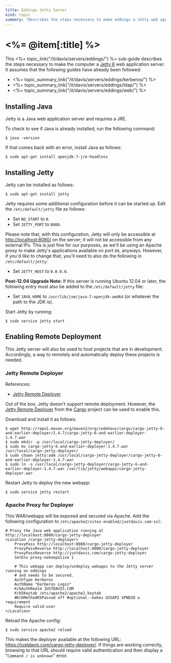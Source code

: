 ```yaml
--- 
title: Eddings Jetty Server
kind: topic
summary: "Describes the steps necessary to make eddings a Jetty web application server."
---
```



# <%= @item[:title] %>

This <%= topic_link("/it/davis/servers/eddings/") %> sub-guide describes the steps necessary to make the computer a [Jetty 6](http://www.eclipse.org/jetty/) web application server. It assumes that the following guides have already been followed:

* <%= topic_summary_link("/it/davis/servers/eddings/kerberos/") %>
* <%= topic_summary_link("/it/davis/servers/eddings/ldap/") %>
* <%= topic_summary_link("/it/davis/servers/eddings/web/") %>


## Installing Java

Jetty is a Java web application server and requires a JRE.

To check to see if Java is already installed, run the following command:

    $ java -version

If that comes back with an error, install Java as follows:

    $ sudo apt-get install openjdk-7-jre-headless


## Installing Jetty

Jetty can be installed as follows:

    $ sudo apt-get install jetty

Jetty requires some additional configuration before it can be started up. Edit the `/etc/default/jetty` file as follows:

* Set `NO_START` to `0`.
* Set `JETTY_PORT` to `8080`.

Please note that, with this configuration, Jetty will only be accessible at <http://localhost:8080/> on the server; it will not be accessible from any external IPs. This is just fine for our purposes, as we'll be using an Apache proxy to make Jetty's applications available on port `80`, anyways. However, if you'd like to change that, you'll need to also do the following in `/etc/default/jetty`:

* Set `JETTY_HOST` to `0.0.0.0`.

**Post-12.04 Upgrade Note:** If this server is running Ubuntu 12.04 or later, the following entry must also be added to the `/etc/default/jetty` file:

* Set `JAVA_HOME` to `/usr/lib/jvm/java-7-openjdk-amd64` (or whatever the path to the JDK is).

Start Jetty by running:

    $ sudo service jetty start


## Enabling Remote Deployment

This Jetty server will also be used to host projects that are in development. Accordingly, a way to remotely and automatically deploy these projects is needed.


### Jetty Remote Deployer

References:

* [Jetty Remote Deployer](http://cargo.codehaus.org/Jetty+Remote+Deployer)

Out of the box, Jetty doesn't support remote deployment. However, the [Jetty Remote Deployer](http://cargo.codehaus.org/Jetty+Remote+Deployer) from the [Cargo](http://cargo.codehaus.org/) project can be used to enable this.

Download and install it as follows:

    $ wget http://repo1.maven.org/maven2/org/codehaus/cargo/cargo-jetty-6-and-earlier-deployer/1.4.7/cargo-jetty-6-and-earlier-deployer-1.4.7.war
    $ sudo mkdir -p /usr/local/cargo-jetty-deployer/
    $ sudo mv cargo-jetty-6-and-earlier-deployer-1.4.7.war /usr/local/cargo-jetty-deployer/
    $ sudo chown jetty:adm /usr/local/cargo-jetty-deployer/cargo-jetty-6-and-earlier-deployer-1.4.7.war
    $ sudo ln -s /usr/local/cargo-jetty-deployer/cargo-jetty-6-and-earlier-deployer-1.4.7.war /var/lib/jetty/webapps/cargo-jetty-deployer.war

Restart Jetty to deploy the new webapp:

    $ sudo service jetty restart


### Apache Proxy for Deployer

This WAR/webapp will be exposed and secured via Apache. Add the following configuration to `/etc/apache2/sites-enabled/justdavis.com-ssl`:

~~~~
# Proxy the Java web application running at http://localhost:8080/cargo-jetty-deployer
<Location /cargo-jetty-deployer>
	ProxyPass http://localhost:8080/cargo-jetty-deployer
	ProxyPassReverse http://localhost:8080/cargo-jetty-deployer
	ProxyPassReverse http://justdavis.com/cargo-jetty-deployer
	SetEnv proxy-nokeepalive 1

	# This webapp can deploy/undeploy webapps to the Jetty server running on eddings
	# and needs to be secured.
	AuthType Kerberos
	AuthName "Kerberos Login"
	KrbAuthRealm JUSTDAVIS.COM
	Krb5Keytab /etc/apache2/apache2.keytab
	#KrbMethodK5Passwd off #optional--makes GSSAPI SPNEGO a requirement
	Require valid-user
</Location>
~~~~

Reload the Apache config:

    $ sudo service apache2 reload

This makes the deployer available at the following URL: <https://justdavis.com/cargo-jetty-deployer/>. If things are working correctly, browsing to that URL should require valid authentication and then display a "`Command / is unknown`" error.

